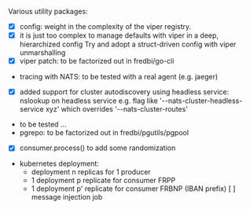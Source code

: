 Various utility packages:
* [x] config: weight in the complexity of the viper registry.
* [x] it is just too complex to manage defaults with viper in a deep, hierarchized config
  Try and adopt a struct-driven config with viper unmarshalling
* [x] viper patch: to be factorized out in fredbi/go-cli
* tracing with NATS: to be tested with a real agent (e.g. jaeger)
* [x] added support for cluster autodiscovery using headless service: nslookup on headless service
  e.g. flag like '--nats-cluster-headless-service xyz' which overrides '--nats-cluster-routes'
* to be tested ...
* pgrepo: to be factorized out in fredbi/pgutils/pgpool
* [x] consumer.process() to add some randomization
* kubernetes deployment:
  - deployment n replicas for 1 producer
  - 1 deployment p replicate for consumer FRPP
  - 1 deployment p' replicate for consumer FRBNP (IBAN prefix)
  [ ] message injection job

